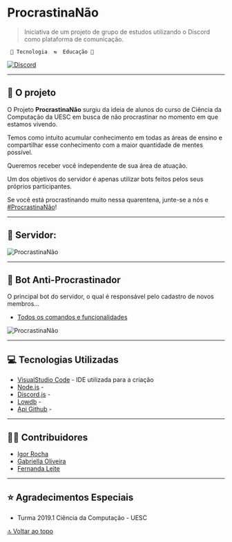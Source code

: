 # ProcrastinaNão
> Iniciativa de um projeto de grupo de estudos utilizando o Discord como plataforma de comunicação.

     🤖 Tecnologia  ⇆  Educação 🧠 

[![Discord](https://raw.githubusercontent.com/IgorRoc/ProcrastinaNao/master/assets/Server/LogoServer_Nome_Small.png)](https://discord.gg/RvtHp7V)

----
## 🧠 O projeto

O Projeto **ProcrastinaNão** surgiu da ideia de alunos do curso de Ciência da Computação da UESC em busca de não procrastinar no momento em que estamos vivendo.

Temos como intuito acumular conhecimento em todas as áreas de ensino e compartilhar esse conhecimento com a maior quantidade de mentes possível.

Queremos receber você independente de sua área de atuação.

Um dos objetivos do servidor é apenas utilizar bots feitos pelos seus próprios participantes.

Se você está procrastinando muito nessa quarentena, junte-se a nós e [#ProcrastinaNão](https://discord.gg/RvtHp7V)!

----
## 📁 Servidor: 
![ProcrastinaNão](https://github.com/IgorRoc/ProcrastinaNao/blob/fullfiles/assets/Servidor%20ProcrastinaN%C3%A3o(Limpo).png?raw=true)

----
## 🤖 Bot Anti-Procrastinador
O principal bot do servidor, o qual é responsável pelo cadastro de novos membros...

* [Todos os comandos e funcionalidades](./comandos.html)

![ProcrastinaNão](https://raw.githubusercontent.com/IgorRoc/ProcrastinaNao/master/assets/Bot/Logo_v3_Nome_Small.png)

----
## 💻 Tecnologias Utilizadas
* [VisualStudio Code](https://code.visualstudio.com/) - IDE utilizada para a criação
* [Node.js](https://nodejs.org/) - 
* [Discord.js](https://discord.js.org/#/) - 
* [Lowdb](https://github.com/typicode/lowdb) - 
* [Api Github](https://developer.github.com/v4/) - 


----
## 🤝🏻 Contribuidores
* [Igor Rocha](https://www.linkedin.com/in/igorroc/)
* [Gabriella Oliveira](https://www.linkedin.com/in/gabriella-oliveira-00832a183/)
* [Fernanda Leite](https://www.linkedin.com/in/fcleite19/)


----
## ⭐ Agradecimentos Especiais
* Turma 2019.1 Ciência da Computação - UESC

[🔝 Voltar ao topo](#)
